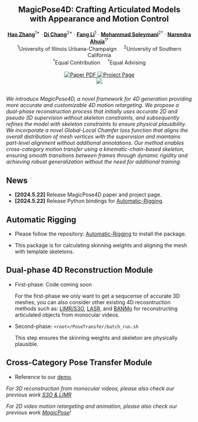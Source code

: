 <p align="center">

  <h2 align="center">MagicPose4D: Crafting Articulated Models <br>with Appearance and Motion Control</h2>
  <p align="center">
    <a href="https://haoz19.github.io/"><strong>Hao Zhang</strong></a><sup>1*</sup>
    ·  
    <a href="https://boese0601.github.io/"><strong>Di Chang</strong></a><sup>2*</sup>
    ·
    <a href="https://www.linkedin.com/in/fang-li-8ab696223/"><strong>Fang Li</strong></a><sup>1</sup>
    ·
    <a href="https://www.ihp-lab.org/"><strong>Mohammad Soleymani</strong></a><sup>2<span>&#8224;</span></sup>
    ·
    <a href="https://vision.ai.illinois.edu/narendra-ahuja/"><strong>Narendra Ahuja</strong></a><sup>1<span>&#8224;</span></sup>
    <br>
    <sup>1</sup>University of Illinois Urbana-Champaign &nbsp;&nbsp;&nbsp; <sup>2</sup>University of Southern California
    <br>
    <sup>*</sup>Equal Contribution &nbsp;&nbsp;&nbsp; <sup><span>&#8224;</span></sup>Equal Advising
    <br>
    </br>
        <a href="">
        <img src='https://img.shields.io/badge/arXiv-MagicPose4D-green' alt='Paper PDF'>
        </a>
        <a href='https://boese0601.github.io/magicpose4d/'>
        <img src='https://img.shields.io/badge/Project_Page-MagicPose4D-blue' alt='Project Page'></a>
        <!-- <a href='https://youtu.be/VPJe6TyrT-Y'>
        <img src='https://img.shields.io/badge/YouTube-MagicPose-rgb(255, 0, 0)' alt='Youtube'></a> -->
     </br>
    <table align="center">
        <img src="./figures/hiphop-1-humanoid.gif">
    </table>
</p>

*We introduce MagicPose4D, a novel framework for 4D generation providing more accurate and customizable 4D motion retargeting. We propose a dual-phase reconstruction process that initially uses accurate 2D and pseudo 3D supervision without skeleton constraints, and subsequently refines the model with skeleton constraints to ensure physical plausibility. We incorporate a novel Global-Local Chamfer loss function that aligns the overall distribution of mesh vertices with the supervision and maintains part-level alignment without additional annotations. Our method enables cross-category motion transfer using a kinematic-chain-based skeleton, ensuring smooth transitions between frames through dynamic rigidity and achieving robust generalization without the need for additional training.*





## News
* **[2024.5.22]** Release MagicPose4D paper and project page.
* **[2024.5.22]** Release Python bindings for [Automatic-Rigging](https://github.com/haoz19/Automatic-Rigging).


## Automatic Rigging

* Please follow the repository: [Automatic-Rigging](https://github.com/haoz19/Automatic-Rigging) to install the package.

* This package is for calculating skinning weights and aligning the mesh with template skeletons.
  

## Dual-phase 4D Reconstruction Module

* First-phase: Code coming soon
  
  For the first-phase we only want to get a sequcense of accurate 3D meshes, you can also consider other existing 4D recosntruction methods such as: [LIMR/S3O](https://github.com/haoz19/LIMR), [LASR](https://github.com/google/lasr), and [BANMo](https://github.com/facebookresearch/banmo) for reconstructing articulated objects from monocular videos.
* Second-phase: `<root>/PoseTransfer/batch_run.sh`
  
  This step ensures the skinning weights and skeleton are physically plausible.

## Cross-Category Pose Transfer Module

* Reference to our [demo](https://github.com/haoz19/MagicPose4D/blob/main/PoseTransfer/PoseTransfer_demo.ipynb).






*For 3D reconstruction from monocular videos, please also check our previous work [S3O & LIMR](https://github.com/haoz19/LIMR)*

*For 2D video motion retargeting and animation, please also check our previous work <a href="https://github.com/Boese0601/MagicDance">MagicPose</a>!*
